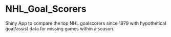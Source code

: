 # NHL_Goal_Scorers
Shiny App to compare the top NHL goalscorers since 1979 with hypothetical goal/assist data for missing games within a season.
